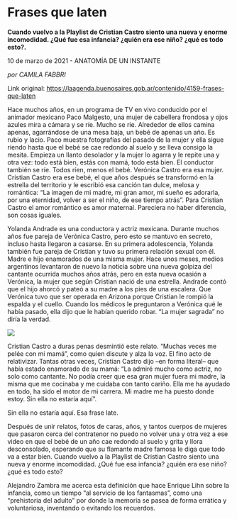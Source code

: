 # Frases que laten

**Cuando vuelvo a la Playlist de Cristian Castro siento una nueva y enorme incomodidad. ¿Qué fue esa infancia? ¿quién era ese niño? ¿qué es todo esto?.**

10 de marzo de 2021 - ANATOMÍA DE UN INSTANTE

_por CAMILA FABBRI_

Link original: https://laagenda.buenosaires.gob.ar/contenido/4159-frases-que-laten



Hace muchos años, en un programa de TV en vivo conducido por el animador mexicano Paco Malgesto, una mujer de cabellera frondosa y ojos azules mira a cámara y se ríe. Mucho se ríe. Alrededor de ellos camina apenas, agarrándose de una mesa baja, un bebé de apenas un año. Es rubio y lacio. Paco muestra fotografías del pasado de la mujer y ella sigue riendo hasta que el bebé se cae redondo al suelo y se lleva consigo la mesita. Empieza un llanto desolador y la mujer lo agarra y le repite una y otra vez: todo está bien, estás con mamá, todo está bien. El conductor también se ríe. Todos ríen, menos el bebé. Verónica Castro era esa mujer. Cristian Castro era ese bebé, el que años después se transformó en la estrella del territorio y le escribió esa canción tan dulce, melosa y romántica: “La imagen de mi madre, mi gran amor, mi sueño es adorarla, por una eternidad, volver a ser el niño, de ese tiempo atrás”. Para Cristian Castro el amor romántico es amor maternal. Pareciera no haber diferencia, son cosas iguales.




Yolanda Andrade es una conductora y actriz mexicana. Durante muchos años fue pareja de Verónica Castro, pero esto se mantuvo en secreto, incluso hasta llegaron a casarse. En su primera adolescencia, Yolanda también fue pareja de Cristian y tuvo su primera relación sexual con él. Madre e hijo enamorados de una misma mujer. Hace unos meses, medios argentinos levantaron de nuevo la noticia sobre una nueva golpiza del cantante ocurrida muchos años atrás, pero en esta nueva ocasión a Verónica, la mujer que según Cristian nació de una estrella. Andrade contó que el hijo ahorcó y pateó a su madre a los pies de una escalera. Que Verónica tuvo que ser operada en Arizona porque Cristian le rompió la espalda y el cuello. Cuando los médicos le preguntaron a Verónica qué le había pasado, ella dijo que le habían querido robar. “La mujer sagrada” no diría la verdad.




![](https://cdn.flowlikemusic.com/files/images/38608/d1f4df32-33c8-45f5-ad24-e7dddbe975fa.jpg)




Cristian Castro a duras penas desmintió este relato. “Muchas veces me pelée con mi mamá”, como quien discute y alza la voz. El fino acto de relativizar. Tantas otras veces, Cristian Castro dijo –en forma literal– que había estado enamorado de su mamá: “La admiré mucho como actriz, no solo como cantante. No podía creer que esa gran mujer fuera mi madre, la misma que me cocinaba y me cuidaba con tanto cariño. Ella me ha ayudado en todo, ha sido el motor de mi carrera. Mi madre me ha puesto donde estoy. Sin ella no estaría aquí”.




Sin ella no estaría aquí. Esa frase late.




Después de unir relatos, fotos de caras, años, y tantos cuerpos de mujeres que pasaron cerca del contratenor no puedo no volver una y otra vez a ese video en que el bebé de un año cae redondo al suelo y grita y llora desconsolado, esperando que su flamante madre famosa le diga que todo va a estar bien. Cuando vuelvo a la Playlist de Cristian Castro siento una nueva y enorme incomodidad. ¿Qué fue esa infancia? ¿quién era ese niño? ¿qué es todo esto?




Alejandro Zambra me acerca esta definición que hace Enrique Lihn sobre la infancia, como un tiempo “al servicio de los fantasmas”, como una “prehistoria del adulto” por donde la memoria se pasea de forma errática y voluntariosa, inventando o evitando los recuerdos.



